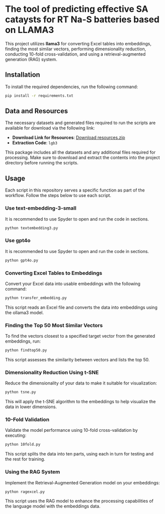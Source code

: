 # The tool of predicting effective SA cataysts for RT Na-S batteries based on LLAMA3
This project utilizes **llama3** for converting Excel tables into embeddings, finding the most similar vectors, performing dimensionality reduction, conducting 10-fold cross-validation, and using a retrieval-augmented generation (RAG) system.

## Installation

To install the required dependencies, run the following command:

```bash
pip install -r requirements.txt
```

## Data and Resources

The necessary datasets and generated files required to run the scripts are available for download via the following link:
- **Download Link for Resources**: [Download resources.zip](https://pan.baidu.com/s/1gbn2l_PA1FMH4YHe7Xd31w)
- **Extraction Code**: `lgb3`

This package includes all the datasets and any additional files required for processing. Make sure to download and extract the contents into the project directory before running the scripts.
## Usage
Each script in this repository serves a specific function as part of the workflow. Follow the steps below to use each script.

### Use text-embedding-3-small
It is recommended to use Spyder to open and run the code in sections.
```bash
python textembedding3.py
```

### Use gpt4o
It is recommended to use Spyder to open and run the code in sections.
```bash
python gpt4o.py
```


### Converting Excel Tables to Embeddings
Convert your Excel data into usable embeddings with the following command:

```bash
python transfer_embedding.py
```

This script reads an Excel file and converts the data into embeddings using the ollama3 model.

### Finding the Top 50 Most Similar Vectors

To find the vectors closest to a specified target vector from the generated embeddings, run:

```bash
python findtop50.py
```

This script assesses the similarity between vectors and lists the top 50.

###  Dimensionality Reduction Using t-SNE

Reduce the dimensionality of your data to make it suitable for visualization:

```bash
python tsne.py
```

This will apply the t-SNE algorithm to the embeddings to help visualize the data in lower dimensions.

### 10-Fold Validation

Validate the model performance using 10-fold cross-validation by executing:

```bash
python 10fold.py
```
This script splits the data into ten parts, using each in turn for testing and the rest for training.

### Using the RAG System

Implement the Retrieval-Augmented Generation model on your embeddings:

```bash
python ragexcel.py
```

This script uses the RAG model to enhance the processing capabilities of the language model with the embeddings data.

